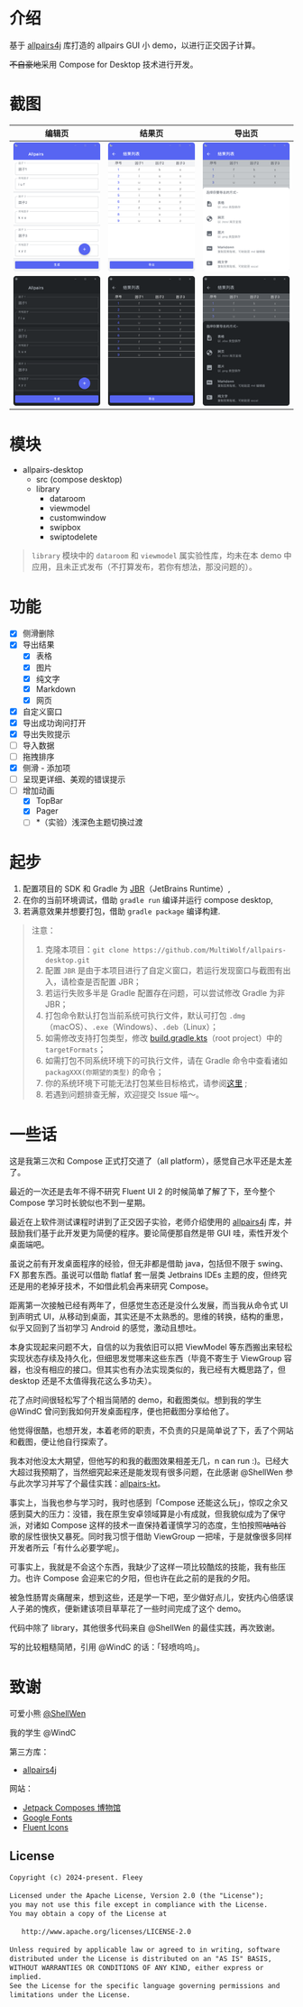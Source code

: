 # 介绍

基于 [allpairs4j](https://github.com/pavelicii/allpairs4j) 库打造的 allpairs GUI 小 demo，以进行正交因子计算。

~~不自豪地~~采用 Compose for Desktop 技术进行开发。

# 截图

| 编辑页                               | 结果页                               | 导出页                               |
|-----------------------------------|-----------------------------------|-----------------------------------|
| ![image](./image/light/img_1.png) | ![image](./image/light/img_2.png) | ![image](./image/light/img_3.png) |
| ![image](./image/dark/img_1.png)  | ![image](./image/dark/img_2.png)  | ![image](./image/dark/img_3.png)  |

# 模块

- allpairs-desktop
    - src (compose desktop)
    - library
        - dataroom
        - viewmodel
        - customwindow
        - swipbox
        - swiptodelete

> `library` 模块中的 `dataroom` 和 `viewmodel` 属实验性库，均未在本 demo
> 中应用，且未正式发布（不打算发布，若你有想法，那没问题的）。

# 功能

- [x] 侧滑删除
- [x] 导出结果
    - [x] 表格
    - [x] 图片
    - [x] 纯文字
    - [x] Markdown
    - [x] 网页
- [x] 自定义窗口
- [x] 导出成功询问打开
- [x] 导出失败提示
- [ ] 导入数据
- [ ] 拖拽排序
- [x] 侧滑 - 添加项
- [ ] 呈现更详细、美观的错误提示
- [ ] 增加动画
  - [x] TopBar
  - [x] Pager
  - [ ] *（实验）浅深色主题切换过渡

# 起步

1. 配置项目的 SDK 和 Gradle 为 [JBR](https://github.com/JetBrains/JetBrainsRuntime)（JetBrains
   Runtime）,
2. 在你的当前环境调试，借助 `gradle run` 编译并运行 compose desktop,
3. 若满意效果并想要打包，借助 `gradle package` 编译构建.

> 注意：
> 
> 1. 克隆本项目：`git clone https://github.com/MultiWolf/allpairs-desktop.git`
> 2. 配置 `JBR` 是由于本项目进行了自定义窗口，若运行发现窗口与截图有出入，请检查是否配置 JBR；
> 3. 若运行失败多半是 Gradle 配置存在问题，可以尝试修改 Gradle 为非 JBR；
> 4. 打包命令默认打包当前系统可执行文件，默认可打包 `.dmg`（macOS）、`.exe`（Windows）、`.deb`（Linux）；
> 5. 如需修改支持打包类型，修改 [build.gradle.kts](https://github.com/MultiWolf/allpairs-desktop/blob/main/build.gradle.kts)（root project）中的 `targetFormats`；
> 6. 如需打包不同系统环境下的可执行文件，请在 Gradle 命令中查看诸如 `packagXXX(你期望的类型)` 的命令；
> 7. 你的系统环境下可能无法打包某些目标格式，请参阅[这里](https://github.com/JetBrains/compose-multiplatform/blob/master/tutorials/Native_distributions_and_local_execution/README.md#basic-usage) ;
> 8. 若遇到问题排查无解，欢迎提交 Issue 喵～。

# 一些话

这是我第三次和 Compose 正式打交道了（all platform），感觉自己水平还是太差了。

最近的一次还是去年不得不研究 Fluent UI 2 的时候简单了解了下，至今整个 Compose 学习时长貌似也不到一星期。

最近在上软件测试课程时讲到了正交因子实验，老师介绍使用的 [allpairs4j](https://github.com/pavelicii/allpairs4j)
库，并鼓励我们基于此开发更为简便的程序。要论简便那自然是带 GUI 哇，索性开发个桌面端吧。

虽说之前有开发桌面程序的经验，但无非都是借助 java，包括但不限于 swing、FX 那套东西。虽说可以借助 flatlaf
套一层类 Jetbrains IDEs 主题的皮，但终究还是用的老掉牙技术，不如借此机会再来研究 Compose。

距离第一次接触已经有两年了，但感觉生态还是没什么发展，而当我从命令式 UI 到声明式
UI，从移动到桌面，其实还是不太熟悉的。思维的转换，结构的重思，似乎又回到了当初学习 Android 的感觉，激动且想吐。

本身实现起来问题不大，自信的以为我依旧可以把 ViewModel 等东西搬出来轻松实现状态存续及持久化，但细思发觉哪来这些东西（毕竟不寄生于
ViewGroup 容器，也没有相应的接口。但其实也有办法实现类似的，我已经有大概思路了，但 desktop
还是不太值得我花这么多功夫）。

花了点时间很轻松写了个相当简陋的 demo，和截图类似。想到我的学生 @WindC 曾问到我如何开发桌面程序，便也把截图分享给他了。

他觉得很酷，也想开发，本着老师的职责，不负责的只是简单说了下，丢了个网站和截图，便让他自行探索了。

我本对他没太大期望，但他写的和我的截图效果相差无几，n can run :)。已经大大超过我预期了，当然细究起来还是能发现有很多问题，在此感谢
@ShellWen 参与此次学习并写了个最佳实践：[allpairs-kt](https://github.com/ShellWen/allpairs-kt)。

事实上，当我也参与学习时，我时也感到「Compose 还能这么玩」，惊叹之余又感到莫大的压力：没错，我在原生安卓领域算是小有成就，但我貌似成为了保守派，对诸如
Compose 这样的技术一直保持着谨慎学习的态度，生怕按照~~咕咕~~谷歌的尿性很快又暴死。同时我习惯于借助
ViewGroup 一把嗦，于是就像很多同样开发者所云「有什么必要学呢」。

可事实上，我就是不会这个东西，我缺少了这样一项比较酷炫的技能，我有些压力。也许 Compose
会迎来它的夕阳，但也许在此之前的是我的夕阳。

被急性肠胃炎痛醒来，想到这些，还是学一下吧，至少做好点儿，安抚内心倍感误人子弟的愧疚，便新建该项目草草花了一些时间完成了这个
demo。

代码中除了 library，其他很多代码来自 @ShellWen 的最佳实践，再次致谢。

写的比较粗糙简陋，引用 @WindC 的话：「轻喷呜呜」。

# 致谢

可爱小熊 [@ShellWen](https://github.com/ShellWen)

我的学生 @WindC

第三方库：

- [allpairs4j](https://github.com/pavelicii/allpairs4j)

网站：

- [Jetpack Composes 博物馆](https://jetpackcompose.cn/docs/)
- [Google Fonts](https://fonts.google.com/icons)
- [Fluent Icons](https://fluenticons.co/)

License
-------

    Copyright (c) 2024-present. Fleey

    Licensed under the Apache License, Version 2.0 (the "License");
    you may not use this file except in compliance with the License.
    You may obtain a copy of the License at

       http://www.apache.org/licenses/LICENSE-2.0

    Unless required by applicable law or agreed to in writing, software
    distributed under the License is distributed on an "AS IS" BASIS,
    WITHOUT WARRANTIES OR CONDITIONS OF ANY KIND, either express or implied.
    See the License for the specific language governing permissions and
    limitations under the License.